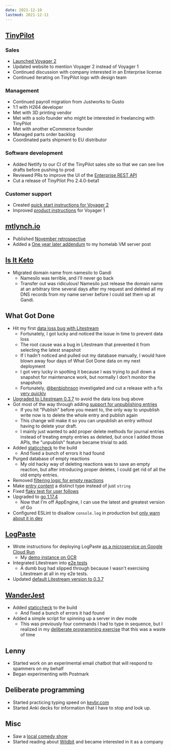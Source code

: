 ```yaml
---
date: 2021-12-10
lastmod: 2021-12-11
---
```


## [TinyPilot](https://tinypilotkvm.com)

### Sales

- [Launched Voyager 2](https://tinypilotkvm.com/blog/introducing-voyager-2)
- Updated website to mention Voyager 2 instead of Voyager 1
- Continued discussion with company interested in an Enterprise license
- Continued iterating on TinyPilot logo with design team

### Management

- Continued payroll migration from Justworks to Gusto
- 1:1 with H264 developer
- Met with 3D printing vendor
- Met with a solo founder who might be interested in freelancing with TinyPilot
- Met with another eCommerce founder
- Managed parts order backlog
- Coordinated parts shipment to EU distributor

### Software development

- Added Netlify to our CI of the TinyPilot sales site so that we can see live drafts before pushing to prod
- Reviewed PRs to improve the UI of the [Enterprise REST API](https://tinypilotkvm.com/api/v1)
- Cut a release of TinyPilot Pro 2.4.0-beta1

### Customer support

- Created [quick start instructions for Voyager 2](https://tinypilotkvm.com/instructions/voyager2/v1)
- Improved [product instructions](https://tinypilotkvm.com/instructions/voyager/v4) for Voyager 1

## [mtlynch.io](https://mtlynch.io)

- Published [November retrospective](https://mtlynch.io/retrospectives/2021/12/)
- Added a [One year later addendum](https://mtlynch.io/building-a-vm-homelab/#a-year-later) to my homelab VM server post

## [Is It Keto](https://isitketo.org)

- Migrated domain name from namesilo to Gandi
  - Namesilo was terrible, and I'll never go back
  - Transfer out was ridiculous! Namesilo just release the domain name at an arbitrary time several days after my request and deleted all my DNS records from my name server before I could set them up at Gandi.

## What Got Done

- Hit my first [data loss bug with Litestream](https://github.com/benbjohnson/litestream/issues/251)
  - Fortunately, I got lucky and noticed the issue in time to prevent data loss
  - The root cause was a bug in Litestream that prevented it from selecting the latest snapshot
  - If I hadn't noticed and pulled out my database manually, I would have blown away four days of What Got Done data on my next deployment
  - I got very lucky in spotting it because I was trying to pull down a snapshot for maintenance work, but normally I don't monitor the snapshots
  - Fortunately, [@benbjohnson](https://github.com/benbjohnson) investigated and cut a release with a fix [very quickly](https://github.com/benbjohnson/litestream/issues/251#issuecomment-986268141)
- [Upgraded to Litestream 0.3.7](https://github.com/mtlynch/whatgotdone/pull/741) to avoid the data loss bug above
- Got most of the way through adding [support for unpublishing entries](https://github.com/mtlynch/whatgotdone/pull/735)
  - If you hit "Publish" before you meant to, the only way to unpublish write now is to delete the whole entry and publish again
  - This change will make it so you can unpublish an entry without having to delete your draft.
  - I mainly just wanted to add proper delete methods for journal entries instead of treating empty entries as deleted, but once I added those APIs, the "unpublish" feature became trivial to add.
- Added [staticcheck](https://staticcheck.io/) to the build
  - And fixed a bunch of errors it had found
- Purged database of empty reactions
  - My old hacky way of deleting reactions was to save an empty reaction, but after introducing proper deletes, I could get rid of all the old empty entries.
- Removed [filtering logic for empty reactions](https://github.com/mtlynch/whatgotdone/pull/727)
- Make [entry content](https://github.com/mtlynch/whatgotdone/pull/742) a distinct type instead of just `string`
- Fixed [flaky test for user follows](https://github.com/mtlynch/whatgotdone/pull/729)
- Upgraded to [go 1.17.4](https://github.com/mtlynch/whatgotdone/pull/731)
  - Now that I'm off AppEngine, I can use the latest and greatest version of Go
- Configured ESLint to disallow `console.log` in production but [only warn about it in dev](https://github.com/mtlynch/whatgotdone/pull/745/files)

## [LogPaste](https://logpaste.com)

- Wrote instructions for deploying LogPaste [as a microservice on Google Cloud Run](https://github.com/mtlynch/logpaste/blob/master/docs/deployment/cloud-run.md)
  - My [demo instance on GCR](https://logpaste-gcr.mtlynch.io/)
- Integrated Litestream into [e2e tests](https://github.com/mtlynch/logpaste/pull/132)
  - A dumb bug had slipped through because I wasn't exercising Litestream at all in my e2e tests.
- Updated [default Litestream version to 0.3.7](https://github.com/mtlynch/logpaste/pull/136)

## [WanderJest](https://wanderjest.com)

- Added [staticcheck](https://staticcheck.io/) to the build
  - And fixed a bunch of errors it had found
- Added a simple script for spinning up a server in dev mode
  - This was previously four commands I had to type in sequence, but I realized in my [deliberate programming exercise](https://www.youtube.com/watch?v=RKpaccCmxwQ) that this was a waste of time

## Lenny

- Started work on an experimental email chatbot that will respond to spammers on my behalf
- Began experimenting with Postmark

## Deliberate programming

- Started practicing typing speed on [keybr.com](https://keybr.com)
- Started Anki decks for information that I have to stop and look up.

## Misc

- Saw a [local comedy show](https://wanderjest.com/show/valley-lols/2021-12-08)
- Started reading about [Wildbit](https://wildbit.com/) and became interested in it as a company

